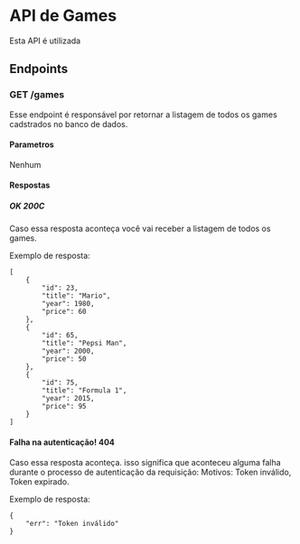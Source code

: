 # API de Games
Esta API é utilizada
## Endpoints
### GET /games
Esse endpoint é responsável por retornar a listagem de todos os games cadstrados no banco de dados.
#### Parametros
Nenhum
#### Respostas
##### OK 200C
Caso essa resposta aconteça você vai receber a listagem de todos os games.

Exemplo de resposta:

```
[
    {
        "id": 23,
        "title": "Mario",
        "year": 1980,
        "price": 60
    },
    {
        "id": 65,
        "title": "Pepsi Man",
        "year": 2000,
        "price": 50
    },
    {
        "id": 75,
        "title": "Formula 1",
        "year": 2015,
        "price": 95
    }
]

```

#### Falha na autenticação! 404
Caso essa resposta aconteça. isso significa que aconteceu alguma falha durante o processo de autenticação da requisição: Motivos: Token inválido, Token expirado.

Exemplo de resposta:
```
{
    "err": "Token inválido"
}
```
